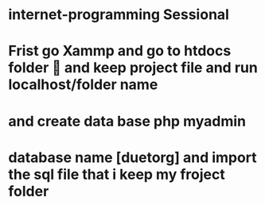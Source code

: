 # internet-programming Sessional
# Frist go Xammp and go to htdocs folder 📂 and keep project file and run localhost/folder name
# and create data base php myadmin
# database name [duetorg] and import the sql file that i keep my froject folder

